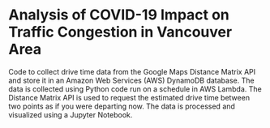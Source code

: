 # Analysis of COVID-19 Impact on Traffic Congestion in Vancouver Area

Code to collect drive time data from the Google Maps Distance Matrix API and store it in an Amazon Web Services (AWS) DynamoDB database. 
The data is collected using Python code run on a schedule in AWS Lambda. The Distance Matrix API is used to request the estimated drive time between two points as if you were departing now.
The data is processed and visualized using a Jupyter Notebook. 
